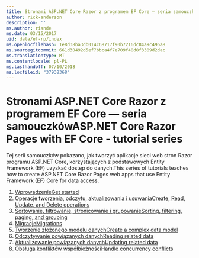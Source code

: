 ```yaml
---
title: Stronami ASP.NET Core Razor z programem EF Core — seria samouczków
author: rick-anderson
description: ''
ms.author: riande
ms.date: 03/15/2017
uid: data/ef-rp/index
ms.openlocfilehash: 1e8d38ba3db014c68717f90b7216dc84a9c496a8
ms.sourcegitcommit: 661d30492d5ef7bbca4f7e709f40d8f3309d2dac
ms.translationtype: MT
ms.contentlocale: pl-PL
ms.lasthandoff: 07/10/2018
ms.locfileid: "37938368"
---
```

# <a name="aspnet-core-razor-pages-with-ef-core---tutorial-series"></a><span data-ttu-id="e10c0-102">Stronami ASP.NET Core Razor z programem EF Core — seria samouczków</span><span class="sxs-lookup"><span data-stu-id="e10c0-102">ASP.NET Core Razor Pages with EF Core - tutorial series</span></span>

<span data-ttu-id="e10c0-103">Tej serii samouczków pokazano, jak tworzyć aplikacje sieci web stron Razor programu ASP.NET Core, korzystających z podstawowych Entity Framework (EF) uzyskać dostęp do danych.</span><span class="sxs-lookup"><span data-stu-id="e10c0-103">This series of tutorials teaches how to create ASP.NET Core Razor Pages web apps that use Entity Framework (EF) Core for data access.</span></span>

1. [<span data-ttu-id="e10c0-104">Wprowadzenie</span><span class="sxs-lookup"><span data-stu-id="e10c0-104">Get started</span></span>](xref:data/ef-rp/intro)
1. [<span data-ttu-id="e10c0-105">Operacje tworzenia, odczytu, aktualizowania i usuwania</span><span class="sxs-lookup"><span data-stu-id="e10c0-105">Create, Read, Update, and Delete operations</span></span>](xref:data/ef-rp/crud)
1. [<span data-ttu-id="e10c0-106">Sortowanie, filtrowanie, stronicowanie i grupowanie</span><span class="sxs-lookup"><span data-stu-id="e10c0-106">Sorting, filtering, paging, and grouping</span></span>](xref:data/ef-rp/sort-filter-page)
1. [<span data-ttu-id="e10c0-107">Migracje</span><span class="sxs-lookup"><span data-stu-id="e10c0-107">Migrations</span></span>](xref:data/ef-rp/migrations)
1. [<span data-ttu-id="e10c0-108">Tworzenie złożonego modelu danych</span><span class="sxs-lookup"><span data-stu-id="e10c0-108">Create a complex data model</span></span>](xref:data/ef-rp/complex-data-model)
1. [<span data-ttu-id="e10c0-109">Odczytywanie powiązanych danych</span><span class="sxs-lookup"><span data-stu-id="e10c0-109">Reading related data</span></span>](xref:data/ef-rp/read-related-data)
1. [<span data-ttu-id="e10c0-110">Aktualizowanie powiązanych danych</span><span class="sxs-lookup"><span data-stu-id="e10c0-110">Updating related data</span></span>](xref:data/ef-rp/update-related-data)
1. [<span data-ttu-id="e10c0-111">Obsługa konfliktów współbieżności</span><span class="sxs-lookup"><span data-stu-id="e10c0-111">Handle concurrency conflicts</span></span>](xref:data/ef-rp/concurrency)
